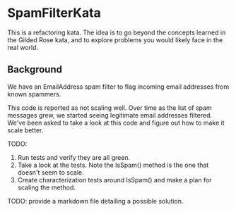 # SpamFilterKata

This is a refactoring kata.  The idea is to go beyond the concepts learned in the Gilded Rose kata, and to explore problems you would likely face in 
the real world.

## Background
We have an EmailAddress spam filter to flag incoming email addresses from known spammers.

This code is reported as not scaling well.  Over time as the list of spam messages grew, we started seeing legitimate email addresses filtered.  
We've been asked to take a look at this code and figure out how to make it scale better.

TODO:

1) Run tests and verify they are all green.
2) Take a look at the tests.  Note the IsSpam() method is the one that doesn't seem to scale.
3) Create characterization tests around IsSpam() and make a plan for scaling the method.

TODO: provide a markdown file detailing a possible solution.

